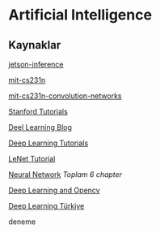 # Artificial Intelligence

## Kaynaklar 

[jetson-inference](https://github.com/dusty-nv/jetson-inference)

[mit-cs231n](http://cs231n.github.io/)

[mit-cs231n-convolution-networks](http://cs231n.github.io/convolutional-networks/)

[Stanford Tutorials](http://ufldl.stanford.edu/tutorial/)

[Deel Learning Blog](https://ujjwalkarn.me/2016/08/11/intuitive-explanation-convnets/)

[Deep Learning Tutorials](http://deeplearning.net/tutorial/contents.html)

[LeNet Tutorial](http://deeplearning.net/tutorial/lenet.html)

[Neural Network](http://neuralnetworksanddeeplearning.com/chap1.html)              *Toplam 6 chapter*

[Deep Learning and Opencv](http://www.learnopencv.com/)

[Deep Learning Türkiye](https://github.com/deeplearningturkiye/turkce-yapay-zeka-kaynaklari)


deneme
